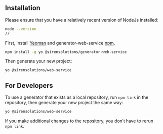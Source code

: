 ## Installation

Please ensure that you have a relatively recent version of NodeJs installed:
```bash
node --version
// 
```

First, install [Yeoman](http://yeoman.io) and generator-web-service [npm](https://www.npmjs.com/).

```bash
npm install -g yo @sirensolutions/generator-web-service
```

Then generate your new project:

```bash
yo @sirensolutions/web-service
```


## For Developers
To use a generator that exists as a local repository, run `npm link` in the repository, then generate your new project the same way:

```bash
yo @sirensolutions/web-service
```

If you make additional changes to the repository, you don't have to rerun `npm link`. 
